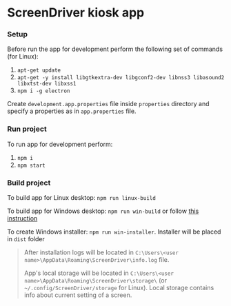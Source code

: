 
# ScreenDriver kiosk app

### Setup
Before run the app for development perform the following set of commands (for Linux):

1. `apt-get update`
1. `apt-get -y install libgtkextra-dev libgconf2-dev libnss3 libasound2 libxtst-dev libxss1`
1. `npm i -g electron`

Create `development.app.properties` file inside `properties` directory and specify a properties as in `app.properties` file.

### Run project 

To run app for development perform:
 
1. `npm i`
1. `npm start`

### Build project

To build app for Linux desktop: `npm run linux-build`

To build app for Windows desktop: `npm run win-build` or follow [this instruction](https://github.com/electron-userland/electron-packager#building-windows-apps-from-non-windows-platforms)

To create Windows installer: `npm run win-installer`. Installer will be placed in `dist` folder  

> After installation logs will be located in `C:\Users\<user name>\AppData\Roaming\ScreenDriver\info.log` file. 
>
> App's local storage will be located in `C:\Users\<user name>\AppData\Roaming\ScreenDriver\storage\` (or `~/.config/ScreenDriver/storage` for Linux). Local storage contains info about current setting of a screen.
